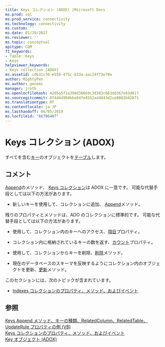 ```yaml
---
title: Keys コレクション (ADOX) |Microsoft Docs
ms.prod: sql
ms.prod_service: connectivity
ms.technology: connectivity
ms.custom: ''
ms.date: 01/19/2017
ms.reviewer: ''
ms.topic: conceptual
apitype: COM
f1_keywords:
- Table::Keys
- Keys
helpviewer_keywords:
- Keys collection [ADOX]
ms.assetid: cdb31c76-e559-475c-b33a-aac24f73e70e
author: MightyPen
ms.author: genemi
manager: jroth
ms.openlocfilehash: 4205a5f1a398d36669c3d383c663dd367e93d817
ms.sourcegitcommit: 074d44994b6e84fe4552ad4843d2ce0882b92871
ms.translationtype: MT
ms.contentlocale: ja-JP
ms.lasthandoff: 06/05/2019
ms.locfileid: "66706407"
---
```

# <a name="keys-collection-adox"></a>Keys コレクション (ADOX)
すべてを含む[キー](../../../ado/reference/adox-api/key-object-adox.md)のオブジェクトを[テーブル](../../../ado/reference/adox-api/table-object-adox.md)します。  
  
## <a name="remarks"></a>コメント  
 [Append](../../../ado/reference/adox-api/append-method-adox-keys.md)のメソッド、 [Keys コレクション](../../../ado/reference/adox-api/keys-collection-adox.md)は ADOX に一意です。 可能な代替手段としては以下の方法があります。  
  
-   新しいキーを使用して、コレクションに追加、 [Append](../../../ado/reference/adox-api/append-method-adox-keys.md)メソッド。  
  
 残りのプロパティとメソッドは、ADO のコレクションに標準的です。 可能な代替手段としては以下の方法があります。  
  
-   使用して、コレクション内のキーへのアクセス、[項目](../../../ado/reference/ado-api/item-property-ado.md)プロパティ。  
  
-   コレクション内に格納されているキーの数を返す、[カウント](../../../ado/reference/ado-api/count-property-ado.md)プロパティ。  
  
-   使用して、コレクションからキーを削除、[削除](../../../ado/reference/adox-api/delete-method-adox-collections.md)メソッド。  
  
-   現在のデータベースのスキーマを反映するようにコレクション内のオブジェクトを更新、[更新](../../../ado/reference/ado-api/refresh-method-ado.md)メソッド。  
  
 このセクションには、次のトピックが含まれています。  
  
-   [Indexes コレクションのプロパティ、メソッド、およびイベント](../../../ado/reference/adox-api/indexes-collection-properties-methods-and-events.md)  
  
## <a name="see-also"></a>参照  
 [Keys Append メソッド、キーの種類、RelatedColumn、RelatedTable、UpdateRule プロパティの例 (VB)](../../../ado/reference/adox-api/keys-append-method-key-type-relatedcolumn-relatedtable-example-vb.md)   
 [Keys コレクションのプロパティ、メソッド、およびイベント](../../../ado/reference/adox-api/keys-collection-properties-methods-and-events.md)   
 [Key オブジェクト (ADOX)](../../../ado/reference/adox-api/key-object-adox.md)
